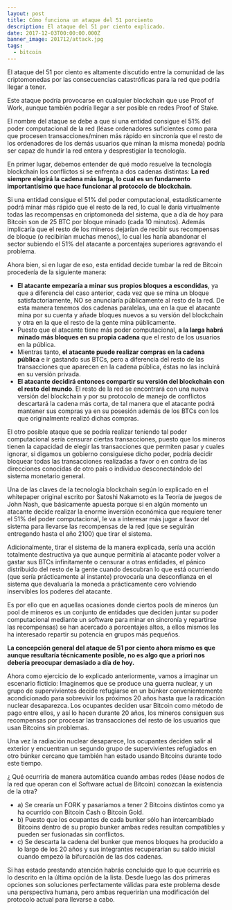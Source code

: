 ```yaml
---
layout: post
title: Cómo funciona un ataque del 51 porciento
description: El ataque del 51 por ciento explicado.
date: 2017-12-03T00:00:00.000Z
banner_image: 201712/attack.jpg
tags:
  - bitcoin
---
```

El ataque del 51 por ciento es altamente discutido entre la comunidad de las criptomonedas por las consecuencias catastróficas para la red que podría llegar a tener.

Este ataque podría provocarse en cualquier blockchain que use Proof of Work, aunque también podría llegar a ser posible en redes Proof of Stake.

<!--more-->

El nombre del ataque se debe a que si una entidad consigue el 51% del poder computacional de la red (léase ordenadores suficientes como para que procesen transacciones/minen más rápido en sincronía que el resto de los ordenadores de los demás usuarios que minan la misma moneda) podría ser capaz de hundir la red entera y desprestigiar la tecnología.

En primer lugar, debemos entender de qué modo resuelve la tecnología blockchain los conflictos si se enfrenta a dos cadenas distintas: **La red siempre elegirá la cadena más larga, lo cual es un fundamento importantísimo que hace funcionar al protocolo de blockchain.**

Si una entidad consigue el 51% del poder computacional, estadísticamente podrá minar más rápido que el resto de la red, lo cual le daría virtualmente todas las recompensas en criptomoneda del sistema, que a día de hoy para Bitcoin son de 25 BTC por bloque minado (cada 10 minutos). Además implicaría que el resto de los mineros dejarían de recibir sus recompensas de bloque (o recibirían muchas menos), lo cual les haría abandonar el sector subiendo el 51% del atacante a porcentajes superiores agravando el problema.

Ahora bien, si en lugar de eso, esta entidad decide tumbar la red de Bitcoin procedería de la siguiente manera:
-	**El atacante empezaría a minar sus propios bloques a escondidas**, ya que a diferencia del caso anterior, cada vez que se mina un bloque satisfactoriamente, NO se anunciaría públicamente al resto de la red. De esta manera tenemos dos cadenas paralelas, una en la que el atacante mina por su cuenta y añade bloques nuevos a su versión del blockchain y otra en la que el resto de la gente mina públicamente.
-	Puesto que el atacante tiene más poder computacional, **a la larga habrá minado más bloques en su propia cadena** que el resto de los usuarios en la pública.
-	Mientras tanto, **el atacante puede realizar compras en la cadena pública** e ir gastando sus BTCs, pero a diferencia del resto de las transacciones que aparecen en la cadena pública, éstas no las incluirá en su versión privada.
-	**El atacante decidirá entonces compartir su versión del blockchain con el resto del mundo**. El resto de la red se encontrará con una nueva versión del blockchain y por su protocolo de manejo de conflictos descartará la cadena más corta, de tal manera que el atacante podrá mantener sus compras ya en su posesión además de los BTCs con los que originalmente realizó dichas compras.

El otro posible ataque que se podría realizar teniendo tal poder computacional sería censurar ciertas transacciones, puesto que los mineros tienen la capacidad de elegir las transacciones que permiten pasar y cuales ignorar, si digamos un gobierno consiguiese dicho poder, podría decidir bloquear todas las transacciones realizadas a favor o en contra de las direcciones conocidas de otro país o individuo desconectándolo del sistema monetario general.

Una de las claves de la tecnología blockchain según lo explicado en el whitepaper original escrito por Satoshi Nakamoto es la Teoría de juegos de John Nash, que básicamente apuesta porque si en algún momento un atacante decide realizar la enorme inversión económica que requiere tener el 51% del poder computacional, le va a interesar más jugar a favor del sistema para llevarse las recompensas de la red (que se seguirán entregando hasta el año 2100) que tirar el sistema.

Adicionalmente, tirar el sistema de la manera explicada, sería una acción totalmente destructiva ya que aunque permitiría al atacante poder volver a gastar sus BTCs infinitamente o censurar a otras entidades, el pánico distribuido del resto de la gente cuando descubran lo que está ocurriendo (que sería prácticamente al instante) provocaría una desconfianza en el sistema que devaluaría la moneda a prácticamente cero volviendo inservibles los poderes del atacante.

Es por ello que en aquellas ocasiones donde ciertos pools de mineros (un pool de mineros es un conjunto de entidades que deciden juntar su poder computacional mediante un software para minar en sincronía y repartirse las recompensas) se han acercado a porcentajes altos, a ellos mismos les ha interesado repartir su potencia en grupos más pequeños.

**La concepción general del ataque de 51 por ciento ahora mismo es que aunque resultaría técnicamente posible, no es algo que a priori nos debería preocupar demasiado a día de hoy.**

Ahora como ejercicio de lo explicado anteriormente, vamos a imaginar un escenario ficticio:
Imaginemos que se produce una guerra nuclear, y un grupo de supervivientes decide refugiarse en un búnker convenientemente acondicionado para sobrevivir los próximos 20 años hasta que la radicación nuclear desaparezca. Los ocupantes deciden usar Bitcoin como método de pago entre ellos, y así lo hacen durante 20 años, los mineros consiguen sus recompensas por procesar las transacciones del resto de los usuarios que usan Bitcoins sin problemas.

Una vez la radiación nuclear desaparece, los ocupantes deciden salir al exterior y encuentran un segundo grupo de supervivientes refugiados en otro búnker cercano que también han estado usando Bitcoins durante todo este tiempo.

¿ Qué ocurriría de manera automática cuando ambas redes (léase nodos de la red que operan con el Software actual de Bitcoin) conozcan la existencia de la otra?

- a)	Se crearía un FORK y pasaríamos a tener 2 Bitcoins distintos como ya ha ocurrido con Bitcoin Cash o Bitcoin Gold.
- b)	Puesto que los ocupantes de cada bunker sólo han intercambiado Bitcoins dentro de su propio bunker ambas redes resultan compatibles y pueden ser fusionadas sin conflictos.
- c)	Se descarta la cadena del bunker que menos bloques ha producido a lo largo de los 20 años y sus integrantes recuperarían su saldo inicial cuando empezó la bifurcación de las dos cadenas.

Si has estado prestando atención habrás concluido que lo que ocurriría es lo descrito en la última opción de la lista. Desde luego las dos primeras opciones son soluciones perfectamente válidas para este problema desde una perspectiva humana, pero ambas requerirían una modificación del protocolo actual para llevarse a cabo.
